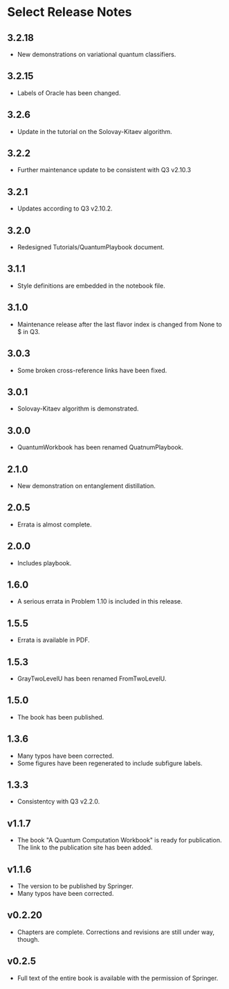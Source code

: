 # Select Release Notes

## 3.2.18

- New demonstrations on variational quantum classifiers.

## 3.2.15

- Labels of Oracle has been changed.

## 3.2.6

- Update in the tutorial on the Solovay-Kitaev algorithm.

## 3.2.2

- Further maintenance update to be consistent with Q3 v2.10.3

## 3.2.1

- Updates according to Q3 v2.10.2.

## 3.2.0

- Redesigned Tutorials/QuantumPlaybook document.

## 3.1.1

- Style definitions are embedded in the notebook file.

## 3.1.0

- Maintenance release after the last flavor index is changed from None to $ in Q3.

## 3.0.3

- Some broken cross-reference links have been fixed.

## 3.0.1

- Solovay-Kitaev algorithm is demonstrated.

## 3.0.0

- QuantumWorkbook has been renamed QuatnumPlaybook.

## 2.1.0

- New demonstration on entanglement distillation.

## 2.0.5

- Errata is almost complete.

## 2.0.0

- Includes playbook.

## 1.6.0

- A serious errata in Problem 1.10 is included in this release.

## 1.5.5

- Errata is available in PDF.

## 1.5.3

- GrayTwoLevelU has been renamed FromTwoLevelU.

## 1.5.0

- The book has been published.

## 1.3.6

- Many typos have been corrected.
- Some figures have been regenerated to include subfigure labels.

## 1.3.3

- Consistentcy with Q3 v2.2.0.

## v1.1.7

- The book "A Quantum Computation Workbook" is ready for publication. The link to the publication site has been added.

## v1.1.6

- The version to be published by Springer.
- Many typos have been corrected.

## v0.2.20

- Chapters are complete. Corrections and revisions are still under way, though.

## v0.2.5

- Full text of the entire book is available with the permission of Springer.
